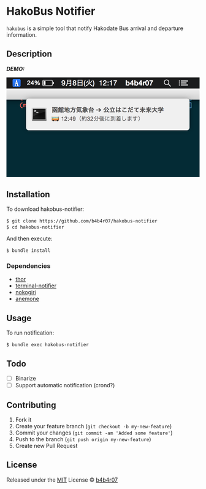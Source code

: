 # HakoBus Notifier

`hakobus` is a simple tool that notify Hakodate Bus arrival and departure information.

## Description

***DEMO:***

![](https://raw.githubusercontent.com/b4b4r07/screenshots/master/hakobus-notifier/demo.png)

## Installation

To download hakobus-notifier:

	$ git clone https://github.com/b4b4r07/hakobus-notifier
	$ cd hakobus-notifier

And then execute:

	$ bundle install

### Dependencies

- [thor](https://github.com/erikhuda/thor)
- [terminal-notifier](https://github.com/julienXX/terminal-notifier)
- [nokogiri](https://github.com/sparklemotion/nokogiri)
- [anemone](https://github.com/chriskite/anemone)

## Usage

To run notification:

	$ bundle exec hakobus-notifier
	
## Todo

- [ ] Binarize
- [ ] Support automatic notification (crond?)

## Contributing

1. Fork it
2. Create your feature branch (`git checkout -b my-new-feature`)
3. Commit your changes (`git commit -am 'Added some feature'`)
4. Push to the branch (`git push origin my-new-feature`)
5. Create new Pull Request

## License

Released under the [MIT](http://b4b4r07.mit-license.org) License © [b4b4r07](http://b4b4r07.com)
